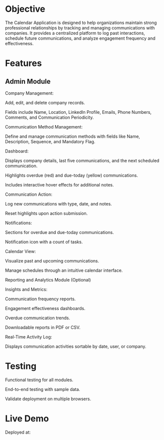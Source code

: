 # Objective
The Calendar Application is designed to help organizations maintain strong professional relationships by tracking and managing communications with companies. It provides a centralized platform to log past interactions, schedule future communications, and analyze engagement frequency and effectiveness.

# Features

## Admin Module

Company Management:

Add, edit, and delete company records.

Fields include Name, Location, LinkedIn Profile, Emails, Phone Numbers, Comments, and Communication Periodicity.

Communication Method Management:

Define and manage communication methods with fields like Name, Description, Sequence, and Mandatory Flag.

Dashboard:

Displays company details, last five communications, and the next scheduled communication.

Highlights overdue (red) and due-today (yellow) communications.

Includes interactive hover effects for additional notes.

Communication Action:

Log new communications with type, date, and notes.

Reset highlights upon action submission.

Notifications:

Sections for overdue and due-today communications.

Notification icon with a count of tasks.

Calendar View:

Visualize past and upcoming communications.

Manage schedules through an intuitive calendar interface.

Reporting and Analytics Module (Optional)

Insights and Metrics:

Communication frequency reports.

Engagement effectiveness dashboards.

Overdue communication trends.

Downloadable reports in PDF or CSV.

Real-Time Activity Log:

Displays communication activities sortable by date, user, or company.

# Testing

Functional testing for all modules.

End-to-end testing with sample data.

Validate deployment on multiple browsers.

# Live Demo

Deployed at: <live-url>
